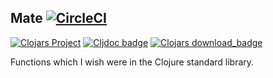 ## Mate [![CircleCI](https://circleci.com/gh/green-coder/mate.svg?style=svg)](https://circleci.com/gh/green-coder/mate)

[![Clojars Project](https://img.shields.io/clojars/v/taipei.404/mate.svg)](https://clojars.org/taipei.404/mate)
[![Cljdoc badge](https://cljdoc.org/badge/taipei.404/mate)](https://cljdoc.org/d/taipei.404/mate/CURRENT)
[![Clojars download_badge](https://img.shields.io/clojars/dt/taipei.404/mate?color=opal)](https://clojars.org/taipei.404/mate)

Functions which I wish were in the Clojure standard library.
